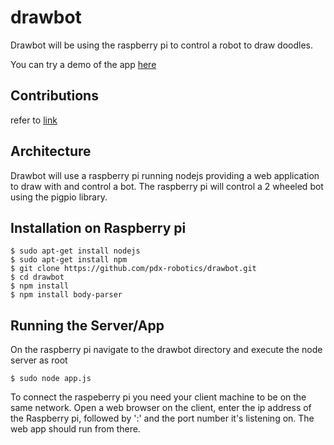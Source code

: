 # drawbot

Drawbot will be using the raspberry pi to control a robot to draw doodles. 

You can try a demo of the app [here](http://homeolson.ddns.net)

## Contributions
refer to [link](CONTRIBUTING.md)
## Architecture

Drawbot will use a raspberry pi running nodejs providing a web application to draw with and control a bot. The raspberry pi will control a 2 wheeled bot using the pigpio library. 

## Installation on Raspberry pi

```
$ sudo apt-get install nodejs
$ sudo apt-get install npm
$ git clone https://github.com/pdx-robotics/drawbot.git
$ cd drawbot
$ npm install
$ npm install body-parser
```

## Running the Server/App
On the raspberry pi navigate to the drawbot directory and execute the node server as root
```
$ sudo node app.js
```
To connect the raspeberry pi you need your client machine to be on the same network. Open a web browser on the client, enter the ip address of the Raspberry pi, followed by ':' and the port number it's listening on. The web app should run from there.
